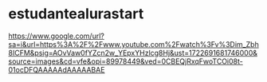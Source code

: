 # estudantealurastart
https://www.google.com/url?sa=i&url=https%3A%2F%2Fwww.youtube.com%2Fwatch%3Fv%3Dim_Zbh8ICFM&psig=AOvVaw0fYZcn2w_YEpxYHzlcg8Hj&ust=1722691681746000&source=images&cd=vfe&opi=89978449&ved=0CBEQjRxqFwoTCOi08t-01ocDFQAAAAAdAAAAABAE
